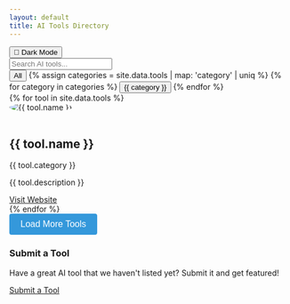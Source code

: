 ```yaml
---
layout: default
title: AI Tools Directory
---
```


<!-- Main Container -->
<div class="container mx-auto px-4 py-6">

  <!-- Dark Mode Toggle -->
  <button onclick="toggleDarkMode()" class="mb-4 px-4 py-2 bg-gray-700 text-white rounded">
      🌙 Dark Mode
  </button>

  <!-- Search Bar -->
  <div class="mb-4">
      <input type="text" id="search" placeholder="Search AI tools..." class="w-full p-2 border rounded mb-4" onkeyup="filterTools()">
  </div>

  <!-- Filter by Category -->
  <div class="mb-4">
      <button onclick="filterCategory('All')" class="px-4 py-2 bg-gray-300 rounded mr-2">All</button>
      {% assign categories = site.data.tools | map: 'category' | uniq %}
      {% for category in categories %}
      <button onclick="filterCategory('{{ category }}')" class="px-4 py-2 bg-gray-300 rounded mr-2">{{ category }}</button>
      {% endfor %}
  </div>

  <!-- Tools Grid -->
  <div class="grid grid-cols-1 sm:grid-cols-2 md:grid-cols-3 lg:grid-cols-4 gap-6" id="tools-container">
      {% for tool in site.data.tools %}
      <div class="bg-white p-4 rounded shadow-lg tool-card" data-category="{{ tool.category }}">
          <img src="{{ tool.image }}" alt="{{ tool.name }}" class="h-24 w-24 object-contain mb-4 mx-auto">
          <h2 class="text-lg font-bold text-center">{{ tool.name }}</h2>
          <p class="text-sm text-gray-600 text-center mb-2">{{ tool.category }}</p>
          <p class="text-sm text-gray-800 text-center mb-4">{{ tool.description }}</p>
          <div class="flex justify-center">
              <a href="{{ tool.website }}" class="text-blue-500 text-center" target="_blank">Visit Website</a>
          </div>
      </div>
      {% endfor %}
  </div>

  <!-- Pagination / Load More Button -->
  <div id="pagination" class="text-center mt-8">
      <button id="load-more" class="px-4 py-2 bg-blue-500 text-white rounded" onclick="loadMoreTools()">Load More Tools</button>
  </div>

  <!-- Call to Action -->
  <div class="mt-8 text-center">
      <h3 class="text-2xl font-bold mb-4">Submit a Tool</h3>
      <p>Have a great AI tool that we haven't listed yet? Submit it and get featured!</p>
      <a href="https://forms.google.com/your-form-link" class="mt-4 inline-block px-6 py-2 bg-green-500 text-white rounded">Submit a Tool</a>
  </div>

</div>

<script>
// Dark Mode Toggle
function toggleDarkMode() {
    document.body.classList.toggle("dark-mode");
}

// Filter Tools by Search Input
function filterTools() {
    let input = document.getElementById("search").value.toLowerCase();
    let cards = document.querySelectorAll(".tool-card");

    cards.forEach(card => {
        let name = card.querySelector("h2").textContent.toLowerCase();
        if (name.includes(input)) {
            card.style.display = "block";
        } else {
            card.style.display = "none";
        }
    });
}

// Filter Tools by Category
function filterCategory(category) {
    let cards = document.querySelectorAll(".tool-card");
    cards.forEach(card => {
        let cardCategory = card.getAttribute("data-category");
        if (category === 'All' || cardCategory === category) {
            card.style.display = "block";
        } else {
            card.style.display = "none";
        }
    });
}

// Pagination Logic (or Infinite Scroll)
let currentPage = 1;
const toolsPerPage = 6;
const tools = document.querySelectorAll(".tool-card");

function showPage(page) {
    const startIndex = (page - 1) * toolsPerPage;
    const endIndex = startIndex + toolsPerPage;

    tools.forEach((tool, index) => {
        if (index >= startIndex && index < endIndex) {
            tool.style.display = 'block';
        } else {
            tool.style.display = 'none';
        }
    });
}

function loadMoreTools() {
    currentPage++;
    showPage(currentPage);
}

// Initially load the first page
showPage(currentPage);
</script>

<style>
/* Dark Mode Styles */
body.dark-mode {
    background-color: #121212;
    color: white;
}

body.dark-mode .bg-white {
    background-color: #1e1e1e;
    color: white;
}

body.dark-mode .text-gray-600 {
    color: #b0b0b0;
}

body.dark-mode .text-blue-500 {
    color: #4fa3f7;
}

/* Tool Card Styling */
.tool-card {
    transition: transform 0.3s ease, box-shadow 0.3s ease;
}

.tool-card:hover {
    transform: scale(1.05);
    box-shadow: 0 4px 8px rgba(0, 0, 0, 0.2);
}

.tool-card img {
    border-radius: 50%;
    max-width: 100%;
    margin-bottom: 16px;
}

/* Pagination Styling */
#pagination button {
    padding: 10px 20px;
    background-color: #3498db;
    color: white;
    border-radius: 4px;
    font-size: 16px;
    cursor: pointer;
    border: none;
}

#pagination button:hover {
    background-color: #2980b9;
}
</style>
